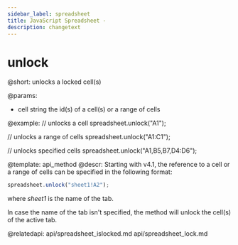 ```yaml
---
sidebar_label: spreadsheet
title: JavaScript Spreadsheet - 
description: changetext
---
```


unlock
============

@short:
	unlocks a locked cell(s)
    
@params:
- cell		string		the id(s) of a cell(s) or a range of cells


@example:
// unlocks a cell
spreadsheet.unlock("A1");
 
// unlocks a range of cells
spreadsheet.unlock("A1:C1");
 
// unlocks specified cells
spreadsheet.unlock("A1,B5,B7,D4:D6");


@template: api_method
@descr:
Starting with v4.1, the reference to a cell or a range of cells can be specified in the following format:

~~~js
spreadsheet.unlock("sheet1!A2"); 
~~~

where *sheet1* is the name of the tab.

In case the name of the tab isn't specified, the method will unlock the cell(s) of the active tab.

@relatedapi:
api/spreadsheet_islocked.md
api/spreadsheet_lock.md